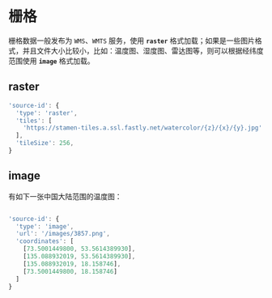 # 栅格
栅格数据一般发布为 `WMS`、`WMTS` 服务，使用 **`raster`** 格式加载；如果是一些图片格式，并且文件大小比较小，比如：温度图、湿度图、雷达图等，则可以根据经纬度范围使用 **`image`** 格式加载。

## raster
``` js
'source-id': {
  'type': 'raster',
  'tiles': [
    'https://stamen-tiles.a.ssl.fastly.net/watercolor/{z}/{x}/{y}.jpg'
  ],
  'tileSize': 256,
}
```

<ClientOnly>
  <code-view name="raster"/>
</ClientOnly>

## image
有如下一张中国大陆范围的温度图：

<!-- ![温度图](/images/3857.png) -->
<div align="center">
  <img :src="$withBase('/images/3857.png')" width="300" />
</div>

``` js
'source-id': {
  'type': 'image',
  'url': '/images/3857.png',
  'coordinates': [
    [73.5001449800, 53.5614389930],
    [135.088932019, 53.5614389930],
    [135.088932019, 18.158746],
    [73.5001449800, 18.158746]
  ]
}
```

<ClientOnly>
  <code-view name="image"/>
</ClientOnly>
